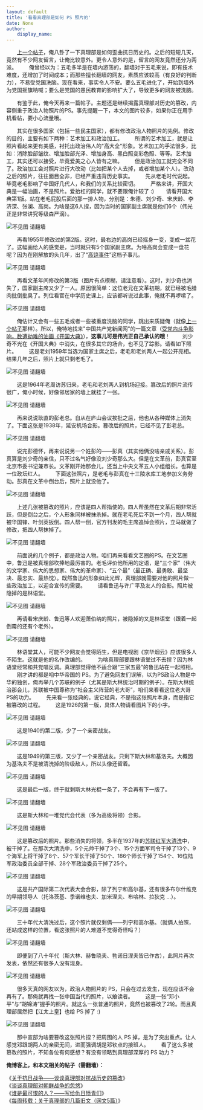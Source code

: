 ```yaml
---
layout: default
title: '看看真理部是如何 PS 照片的'
date: None
author:
    display_name: 
---
```


　　[上一个帖子](https://program-think.blogspot.com/2010/09/sino-japanese-war.html)，俺八卦了一下真理部是如何歪曲抗日历史的。之后的短短几天，竟然有不少网友留言，让俺比较意外。更令人意外的是，留言的网友竟然还分为两派。 　　俺曾经以为：五毛多半是在墙内游荡的，翻墙对于五毛来说，即有技术难度，还增加了时间成本；而那些擅长翻墙的网友，素质应该较高（有良好的判断力），不易受党国洗脑。现在看来，事实令人不安。要么五毛进化了，开始到墙外为党国摇旗呐喊；要么是党国的愚民教育的影响扩大了，导致更多的网友被洗脑。

　　有鉴于此，俺今天再来一篇帖子。主题还是继续揭露真理部对历史的篡改，内容侧重于政治人物照片的PS。事先提醒一下，本文的图片较多，如果你正在用手机看帖，要小心流量哦。

　　其实在很多国家（包括一些民主国家），都有修改政治人物照片的先例。修改的目的，主要有如下两种：艺术加工和政治加工。 　　所谓的艺术加工，就是让照片看起来更有美感，衬托出政治伟人的"高大全"形象。艺术加工的手法很多，比如：消除脸部皱纹、增加脸部光泽、增加身高、黑白照变彩色照、等等。艺术加工，其实还可以接受，毕竟爱美之心人皆有之嘛。 　　但是政治加工就完全不同了。政治加工会对照片进行大改动（比如把某个人去掉，或者增加某个人）。改动之后的照片，往往面目全非，已经严重违背历史事实。 　　先从老毛时代说起。毕竟老毛影响了中国好几代人，和我们的关系比较密切。 　　严格来讲，开国大典是一幅油画，不是照片。爱抬杠的同学，就不要跟俺计较了 :) 　　请看开国大典第1版。站在老毛屁股后面的那一排人物，分别是：朱德、刘少奇、宋庆龄、李济深、张澜、高岗。为啥是这6人捏，因为当时的国家副主席就是他们6个（伟光正是非常讲究等级森严滴）。

![不见图 请翻墙](https://lh3.googleusercontent.com/Mohp5jqjF87zSQtKsl7RzrmV5F8Xd2BsiImCYZiaMVPM5S8aT46tiSRkaBVb2yKzixfD1HHK2ImhanxosTgoJjo6R52JCCT7AYvAE8aD4-zqiUQTvI55lQDeq86f4fUky8_yfGi_)

  
　　再看1955年修改过的第2版。这时，最右边的高岗已经摇身一变，变成一盆花了。这幅画给人的感觉是，当时就只有5个国家副主席。为啥高岗会变成一盘花呢？因为在刚解放的头几年，出了“[高饶事件](https://zh.wikipedia.org/wiki/%E9%AB%98%E5%B2%97)”这档子事儿。  

![不见图 请翻墙](https://lh5.googleusercontent.com/siWBS-awCxhGU-RY5nMeTiYpuzgKsb1gh2Emz9QBWYSdg_fCPEI58BtpVJ8JaRTN7cpwnkf_n03e9Hdl-APjogdfz68-kE5gv2biLG33uAHR1xVvou37p-MReFPm-oRYLU4I-anj)

　　再看文革年间修改的第3版（图片有点模糊，请注意看）。这时，刘少奇也消失了，国家副主席又少了一人。原因很简单：这位老兄在文革初期，就已经被毛腊肉批倒批臭了。列位看官在中学历史课上，应该都听说过此事，俺就不再啰嗦了。

![不见图 请翻墙](https://lh4.googleusercontent.com/9srtMRPonGer7_1MsPDlSGi6xdy0sTODh9EAqi09nYIJaJCmW8SYqddx6NHXDAwda_EMM285jEPpHIopUt1ejKOFdBrOKtswwq8ysJIbYO8CEn0fP3QiY4JlhQHRw15xkIqm2nqg)

  
　　俺估计又会有一些五毛或者一些被重度洗脑的同学，跳出来质疑俺（就像[上一个帖子](https://program-think.blogspot.com/2010/09/sino-japanese-war.html)那样）。所以，俺特地找来"中国共产党新闻网"的一篇文章（[受党内斗争影响，数遭劫难的油画《开国大典》](http://cpc.people.com.cn/GB/85037/8101458.html)），**这事儿可是伟光正自己承认的哦**！ 　　刘少奇不光在《开国大典》中消失，在很多其它的场合，也不见了踪影。请看如下照片。 　　这是老刘1959年当选为国家主席之后，老毛和老刘两人一起公开亮相。结果几年之后，照片上就只剩老毛了。

![不见图 请翻墙](https://lh3.googleusercontent.com/ShuFPr1F-1WiqcvbCmxjPfyi3ou-FnrSJIn9GDfBzq62wxrM8-JIDXA4zcOfyOYW8QLMHQ2LLE95YKZnBAi0GJV0DTEnwaEUXpS938PMB8ZvW03T2ZwoDkIHRFOqSEtgjzIk54yF)

　　这是1964年老周访苏归来，老毛和老刘两人到机场迎接。篡改后的照片流传很广，俺小时候，好像邻居家的墙上就挂了一张。

![不见图 请翻墙](https://lh6.googleusercontent.com/Vt2hQtF_24aKt65lw6QKBGoRiFPpIl11fvAnfrMTzw77MWxzq35e3QI0Xus9m9MbSkmfz6uzMy40vReBGcN4HYi8pOrK_4m-CVTMHpeCYYAfZGbzEjgw7Mbu8L3x8ospzbpXoXZf)

  
　　再来说说耿直的彭老总。自从在庐山会议挨批之后，他也从各种媒体上消失了。下面这张是1938年，延安机场合影。篡改后的照片，已经不见了彭老总。

![不见图 请翻墙](https://lh6.googleusercontent.com/AwVDvhbY0wGcCOaANNBPl9DLRFbnSjQ36xXsJ_3kbZ2qRywS7lV7RNc9swiqq3T9kQr8FIojigzZcCOpIEQybLiY7Q-cltoTefrrrzT1gvDKp-S6DkLjXVUB4Hii-F1Z5tKVj7-J)

  
　　说完彭德怀，再来说说另一个姓彭的——彭真（其实他俩没啥亲戚关系）。彭真算是刘少奇的亲信，只不过名气好像没刘少奇那么大。但是在文革前，彭真官至北京市委书记兼市长。文革刚开始那会儿，还当上中央文革五人小组组长。也算是一位政坛红人。 　　下面这张照片，是老毛与彭真在十三陵水库工地参加义务劳动。彭真在文革中倒台后，照片上就没他了。

![不见图 请翻墙](https://lh3.googleusercontent.com/2B78EdtrnK-ZWpg7TZP1pY62rpYCRRAsd7yY8KfYW0Uqts09RVZqIDKCImbnRh8nSaEiSVZ20ItjYRzd4bGPNsXyUPtxS1m-3X5XcQ9RteJa2PeeIowFcrBFwnKfAKQrJxo5BSqi)

  
　　上述几张被篡改的照片，应该是四人帮指使的。四人帮虽然在文革后期非常活跃，但是倒台之后，个人形象同样被抹杀掉。就在老毛死后不到一个月，四人帮就被华国锋、叶剑英扳倒。四人帮一倒，官方刊发的毛主席追悼会照片，立马就做了修改，把四人帮抹掉了。

![不见图 请翻墙](https://lh4.googleusercontent.com/X0QqCY40kdnXzIG87grOoAGudA0Fkw9qylLwqxmKGAjgCSnNf8crSXJ-UWoHgbZjCVtbabQGbvXWV1jHzP_tlGuxwgCthrt6smLPMAjr2LuU97S_XhTNj2HtGgnnbYon5wl34Dmq)

　　前面说的几个例子，都是政治人物。咱们再来看看文艺圈的PS。在文艺圈中，鲁迅是被真理部吹捧地最厉害的。老毛评价他所用的定语，是“三个家”（伟大的文学家、伟大的思想家、伟大的革命家）、“五个最”（最正确、最勇敢、最坚决、最忠实、最热忱）。既然鲁迅的形象如此光辉，真理部就需要对他的照片做一些政治加工，以迎合宣传的需要。 　　请看鲁迅与许广平及友人的合影。照片被隐掉的是林语堂。

![不见图 请翻墙](https://lh3.googleusercontent.com/12YPbBWGQmQOu4PeYrcrZSMWRFtHhrORwmjo4pMzp8nx8SbCBqSxGoptiVmILSv0PW0PD0kXCfq3450QvhfeX2R1MlQCHLCeoJcjNQmJSGigv3pqLD4gUN36VLY6-tEb8QKL747V)

　　再请看宋庆龄、鲁迅等人欢迎萧伯纳的照片，被隐掉的又是林语堂（跟着一起倒霉的还有个老外）。

![不见图 请翻墙](https://lh6.googleusercontent.com/_oTOOXnen6d5-bRN7sKFXbyDIBukMZsX8IE0u9U_BQk1aGm1ZBtt74el4outiYuUGTlAaxNuqeaTW60dt1X5qY2YgC1-nDaU8bv1hzzrtUz9vJOKbqen2cKiJVFEoXB150_Lw7bj)

　　林语堂其人，可能不少网友会觉得陌生，但是电视剧《京华烟云》应该很多人不陌生。这就是他的名作改编的。 　　为啥真理部要跟林语堂过不去捏？因为林语堂经常和共党唱反调。真理部觉得他不适合跟“三家五最”的鲁迅站在一起照相。 　　刚才讲的都是咱中华帝国的 PS。为了避免网友们误解，以为PS政治人物是中华的独创，俺再举几个苏联的例子（尤其是斯大林统治时期的例子）。在斯大林统治那会儿，苏联被中国尊称为“社会主义阵营的老大哥”，咱们来看看这位老大哥PS的功力。 　　先来看一张经典的。说它经典，不是指这张照片本身，而是指它被篡改的过程。 　　这是1926的第一版，具体人物请看图片下的小字。

![不见图 请翻墙](https://lh6.googleusercontent.com/IiPv0JMApCF9BofQS2AAwzqH_EMmyDs-RVLJIdtAc8LzwQpWA_2_LeeAYrgYB3a7bQTnuLR39-SvDNCOkwYc8DBti8uwE_a17B4Z_gZTfNwiiY4BaL83bWC9FnR4PYpNHZlQ6AGL)

　　这是1940的第二版，少了一个亲密战友。

![不见图 请翻墙](https://lh3.googleusercontent.com/xj5M-S0FkAlqo-YnXHlfszg_xxVSRFhx1YKWw4ZgaP-0UtfyzMmuIfDD2ekDUhlbqNB-W2a-abJxhD-QJz_pj6_b7Df1IJrGXfrGzH_6xcKvoS-cVZUWIQRlybVab3c0TiOFlGWm)

　　这是1949的第三版，又少了一个亲密战友。只剩下斯大林和基洛夫。大概因为基洛夫不是被清洗掉的阶级敌人，所以头像还留着。

![不见图 请翻墙](https://lh6.googleusercontent.com/ZFwJVRYwLtyh6IDLESuspKtVDTPxv5cMwurDiz3QLs8bVal3J80roshsE13csKzhxZ4DTE_z-mhDzkOLx6MptiOUJYpTUFBJILGsnoWQTXgWuVXQlO2bVf-doSz8f6ClB66FMkJI)

　　这是最后一版，终于就剩斯大林光棍一条了，不会再有下一版了。

![不见图 请翻墙](https://lh5.googleusercontent.com/QbfHoIV7l0WCyTPAPEhxAbHg7gPUfzIclwXO2f27RChTzZiOR8cKlwncqrlWCU1tcIxYrcU4XBtkS06CBX2i6tC91u88IwKnBDLEWTaSWrbi9fXitF52AKk2YwzH4HOGZTo0KCqi)

  
　　这是斯大林和一堆党代会代表（多为高级将领）合影。

![不见图 请翻墙](https://lh6.googleusercontent.com/ckNCTzxvNyjqlBXBm1zr7Ot0Ut1CRcoAg1Q3u0VgWJ1zDXPwLAkdzQtlCcSSdMIx3pPTpBEKY-NyamPlaIXbksfDn2-Zc0ZsWseitvdCt3f5wMw6rKif6La_jIixBOIWJSuS9E3R)

  
　　这是篡改后的照片。那些消失的将领，多半在1937年的[苏联红军大清洗](https://zh.wikipedia.org/wiki/%E8%8B%8F%E8%81%94%E8%82%83%E5%8F%8D%E8%BF%90%E5%8A%A8)中，被干掉了。在那次大清洗中，5个元帅干掉了3个、15个方面军司令干掉了13个、9个海军上将干掉了8个、57个军长干掉了50个、186个师长干掉了154个、16位陆军政治委员全部干掉、28个军政治委员干掉了25个。

![不见图 请翻墙](https://lh4.googleusercontent.com/MVeN_eDIsdSQezaDOzw01o50X0Vvst4Kzqr5ESb_4BrDs4HtnBb3WOlE6MwtoCNLkpig1OSF8qZFGDICRQhEBPIRYFL7upqxwah1zm2zrGR8eVpMWBqNGUC4nxOi-XYGNmRMC7zC)

  
　　这是共产国际第二次代表大会合影，除了列宁和高尔基，还有很多布尔什维克的早期领导人（托洛茨基、季诺维也夫、加米涅夫、布哈林、拉狄克 ...）。

![不见图 请翻墙](https://lh4.googleusercontent.com/dlUYvj57TWQkUendpOLl5UFpJa4It9oR9RPpIvpelLFvGwiwLV1AS4tcoUr4flnNzVwwmjlZGHL1YcOELpxowL4pZNd-ETHdBiCejlU0qpW92y2awd9rwE_KL9eivHeC707xOIH-)

　　三十年代大清洗过后，这个照片就仅剩俩——列宁和高尔基。（就俩人拍照，还站成这样的位置，看这张照片的人难道不觉得奇怪吗？）

![不见图 请翻墙](https://lh6.googleusercontent.com/ggytHp_k1oPaN9aIYih_KDL3ccYiUHOIeEy0immj2KYAI9H6OegwSUQgyxpXFuA46eA31VLJ6n8AM2MOcjwlOF21_NwksAPqABVkjDi4RIDKPkioWuVYqcFTXP4vKUHbZvC4NR1b)

　　即便到了八十年代（斯大林、赫鲁晓夫、勃诺日涅夫皆已作古），此照片再次发表，依然还有很多人没有现身。

![不见图 请翻墙](https://lh3.googleusercontent.com/vm-FID0kZHQYmEBJ7EuzEYVu7U8nJYPO9Sj9G6i1CeiDyGPNLywpfgE8Qs93mk8MTcORmVBC3OLdy6TbbVQ-s-C8X8zVXXyi7uKZowFSt02yci8IXJE5OPcTLOGUj0wFv1tH-FLu)

　　很多天真的网友以为，政治人物照片的 PS，只会在过去发生，现在应该不会再有了。那俺就再找一张中国当代的照片，以飨读者。 　　这是一张“邓小平”与“胡锦涛”握手的照片。就这么一张普通的照片，竟然也被篡改了2轮。而且真理部居然把【江太上皇】也给 PS 掉了 :)

![不见图 请翻墙](https://lh4.googleusercontent.com/kFf5ILgegWR3ujcqKqKApXF9wCElxHxV5JDo5MltpU76a_y4QXTonyGq47nWuudMiHDg9JUp9EXYFS0l9l7yxRMs_tYvvGMPsgX1Gs2BssqYDjIRC8C0IN33lYxUIu8aU7hDy93n)

　　那中宣部为啥要篡改这张照片捏？把周围的人 PS 掉，是为了突出重点。让人感觉邓跟胡两人的亲密无间，进而强调胡是邓钦点的接班人。 　　看了这么多被篡改的照片，不知各位有何感想？有没有领略到真理部深厚的 PS 功力？

**俺博客上，和本文相关的帖子（需翻墙）：**

  
《[关于抗日战争——谈谈真理部对抗战历史的篡改](https://program-think.blogspot.com/2010/09/sino-japanese-war.html)》  
《[谈谈真理部对朝鲜战争的忽悠](https://program-think.blogspot.com/2013/08/korean-war.html)》  
《[谁是最可恨的人？——写给仇日愤青们](https://program-think.blogspot.com/2011/03/ccp-vs-japanese.html)》  
《[每周转载：关于真理部的几篇旧文（网文5篇）](https://program-think.blogspot.com/2013/01/weekly-share-35.html)》

